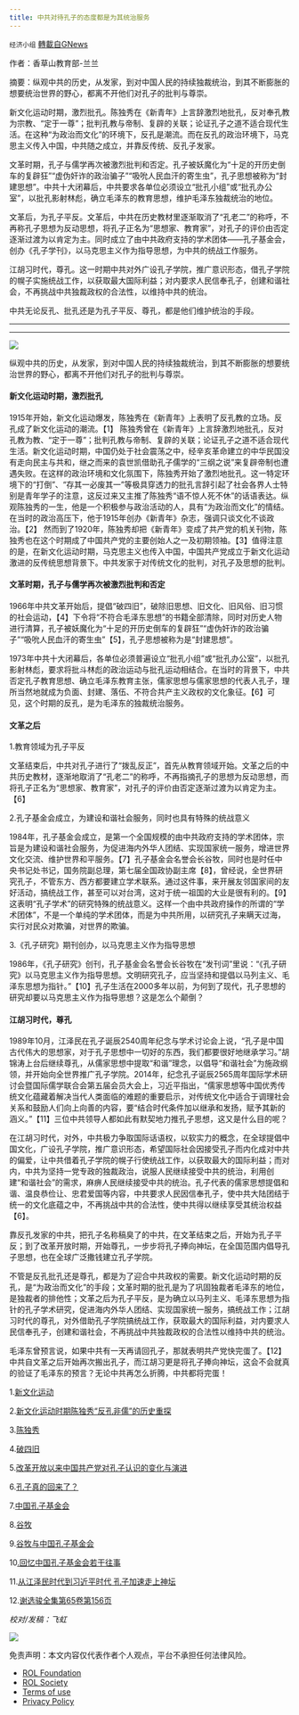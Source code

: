 ```yaml
---
title: 中共对待孔子的态度都是为其统治服务
---
```

`经济小组` [轉載自GNews](https://gnews.org/zh-hans/2406654/)

作者：香草山教育部-兰兰
 
摘要：纵观中共的历史，从发家，到对中国人民的持续独裁统治，到其不断膨胀的想要统治世界的野心，都离不开他们对孔子的批判与尊崇。
 
新文化运动时期，激烈批孔。陈独秀在《新青年》上言辞激烈地批孔，反对奉孔教为宗教、“定于一尊”；批判孔教与帝制、复辟的关联；论证孔子之道不适合现代生活。在这种“为政治而文化”的环境下，反孔是潮流。而在反孔的政治环境下，马克思主义传入中国，中共随之成立，并靠反传统、反孔子发家。
 
文革时期，孔子与儒学再次被激烈批判和否定。孔子被妖魔化为“十足的开历史倒车的复辟狂”“虚伪奸诈的政治骗子”“吸吮人民血汗的寄生虫”，孔子思想被称为“封建思想”。中共十大闭幕后，中共要求各单位必须设立“批孔小组”或“批孔办公室”，以批孔影射林彪，确立毛泽东的教育思想，维护毛泽东独裁统治的地位。
 
文革后，为孔子平反。文革后，中共在历史教材里逐渐取消了“孔老二”的称呼，不再称孔子思想为反动思想，将孔子正名为“思想家、教育家”，对孔子的评价由否定逐渐过渡为以肯定为主。同时成立了由中共政府支持的学术团体——孔子基金会，创办《孔子学刊》，以马克思主义作为指导思想，为中共的统战工作服务。
 
江胡习时代，尊孔。这一时期中共对外广设孔子学院，推广意识形态，借孔子学院的幌子实施统战工作，以获取最大国际利益；对内要求人民信奉孔子，创建和谐社会，不再挑战中共独裁政权的合法性，以维持中共的统治。
 
中共无论反孔、批孔还是为孔子平反、尊孔，都是他们维护统治的手段。
 
* * *
 
* * *
 
![](https://assets.gnews.org/wp-content/uploads/2022/04/d4bdf71aa8ac5f9375dd3300f66e7bf2_w.jpeg)
 
纵观中共的历史，从发家，到对中国人民的持续独裁统治，到其不断膨胀的想要统治世界的野心，都离不开他们对孔子的批判与尊崇。
 
#### 新文化运动时期，激烈批孔
 
1915年开始，新文化运动爆发，陈独秀在《新青年》上表明了反孔教的立场。反孔成了新文化运动的潮流。【1】 陈独秀曾在《新青年》上言辞激烈地批孔，反对孔教为教、“定于一尊”；批判孔教与帝制、复辟的关联；论证孔子之道不适合现代生活。新文化运动时期，中国仍处于社会震荡之中，经辛亥革命建立的中华民国没有走向民主与共和，继之而来的袁世凯借助孔子儒学的“三纲之说”来复辟帝制也遭遇失败。在这样的政治环境和文化氛围下，陈独秀开始了激烈地批孔。这一特定环境下的“打倒”、“存其一必废其一”等极具穿透力的批孔言辞引起了社会各界人士特别是青年学子的注意，这反过来又主推了陈独秀“语不惊人死不休”的话语表达。纵观陈独秀的一生，他是一个积极参与政治活动的人，具有“为政治而文化”的情结。在当时的政治高压下，他于1915年创办《新青年》杂志，强调只谈文化不谈政治。【2】 然而到了1920年，陈独秀却把《新青年》变成了共产党的机关刊物，陈独秀也在这个时期成了中国共产党的主要创始人之一及初期领袖。【3】值得注意的是，在新文化运动时期，马克思主义也传入中国，中国共产党成立于新文化运动激进的反传统思想背景下。中共发家于对传统文化的批判，对孔子及思想的批判。
 
#### 文革时期，孔子与儒学再次被激烈批判和否定
 
1966年中共文革开始后，提倡“破四旧”，破除旧思想、旧文化、旧风俗、旧习惯的社会运动，【4】下令将“不符合毛泽东思想”的书籍全部清除，同时对历史人物进行清算，孔子被妖魔化为“十足的开历史倒车的复辟狂”“虚伪奸诈的政治骗子”“吸吮人民血汗的寄生虫”【5】，孔子思想被称为是“封建思想”。
 
1973年中共十大闭幕后，各单位必须普遍设立“批孔小组”或“批孔办公室”，以批孔影射林彪，要求将批斗林彪的政治运动与批孔运动相结合。在当时的背景下，中共否定孔子教育思想、确立毛泽东教育主张，儒家思想与儒家思想的代表人孔子，理所当然地就成为负面、封建、落伍、不符合共产主义政权的文化象征。【6】可见，这个时期的反孔，是为毛泽东的独裁统治服务。
 
#### 文革之后
 
1.教育领域为孔子平反
 
文革结束后，中共对孔子进行了“拨乱反正”，首先从教育领域开始。文革之后的中共历史教材，逐渐地取消了“孔老二”的称呼，不再指摘孔子的思想为反动思想，而将孔子正名为“思想家、教育家”，对孔子的评价由否定逐渐过渡为以肯定为主。【6】
 
2.孔子基金会成立，为建设和谐社会服务，同时也具有特殊的统战意义
 
1984年，孔子基金会成立，是第一个全国规模的由中共政府支持的学术团体，宗旨是为建设和谐社会服务，为促进海内外华人团结、实现国家统一服务，增进世界文化交流、维护世界和平服务。【7】孔子基金会名誉会长谷牧，同时也是时任中央书记处书记，国务院副总理，第七届全国政协副主席【8】，曾经说，全世界研究孔子，不管东方、西方都要建立学术联系。通过这件事，来开展友邻国家间的友好活动，搞统战工作，甚至可以对台湾，这对于统一祖国的大业是很有利的。【9】这表明“孔子学术”的研究特殊的统战意义。这样一个由中共政府操作的所谓的“学术团体”，不是一个单纯的学术团体，而是为中共所用，以研究孔子来瞒天过海，实行对民众对欺骗，对世界的欺骗。
 
3.《孔子研究》期刊创办，以马克思主义作为指导思想
 
1986年，《孔子研究》创刊，孔子基金会名誉会长谷牧在“发刊词”里说：“《孔子研究》以马克思主义作为指导思想。文明研究孔子，应当坚持和提倡以马列主义、毛泽东思想为指针。”【10】孔子生活在2000多年以前，为何到了现代，孔子思想的研究却要以马克思主义作为指导思想？这是怎么个颠倒？
 
#### 江胡习时代，尊孔
 
1989年10月，江泽民在孔子诞辰2540周年纪念与学术讨论会上说，“孔子是中国古代伟大的思想家，对于孔子思想中一切好的东西，我们都要很好地继承学习。”胡锦涛上台后继续尊孔，从儒家思想中提取“和谐”理念，以倡导“和谐社会”为施政纲领，并开始向全世界推广孔子学院。2014年，纪念孔子诞辰2565周年国际学术研讨会暨国际儒学联合会第五届会员大会上，习近平指出，“儒家思想等中国优秀传统文化蕴藏着解决当代人类面临的难题的重要启示，对传统文化中适合于调理社会关系和鼓励人们向上向善的内容，要“结合时代条件加以继承和发扬，赋予其新的涵义。”【11】三位中共领导人都如此有默契地力推孔子思想，这又是什么目的呢？
 
在江胡习时代，对外，中共极力争取国际话语权，以软实力的概念，在全球提倡中国文化，广设孔子学院，推广意识形态，希望国际社会因接受孔子而内化成对中共的偏爱，让中共借着孔子学院的幌子行使统战工作，以获取最大的国际利益；而对内，中共为坚持一党专政的独裁政治，说服人民继续接受中共的统治，利用创建“和谐社会”的需求，麻痹人民继续接受中共的统治。孔子代表的儒家思想提倡和谐、温良恭俭让、忠君爱国等内容，中共要求人民因信奉孔子，使中共大陆团结于统一的文化底蕴之中，不再挑战中共的合法性，使中共得以继续享受其统治权益【6】。
 
靠反孔发家的中共，把孔子名称稿臭了的中共，在文革结束之后，开始为孔子平反；到了改革开放时期，开始尊孔，一步步将孔子捧向神坛，在全国范围内倡导孔子思想，也在全球广泛撒钱建立孔子学院。
 
不管是反孔批孔还是尊孔，都是为了迎合中共政权的需要。新文化运动时期的反孔，是“为政治而文化”的手段；文革时期的批孔是为了巩固独裁者毛泽东的地位，是独裁者的排他性；文革之后为孔子平反，是为确立以马列主义、毛泽东思想为指针的孔子学术研究，促进海内外华人团结、实现国家统一服务，搞统战工作；江胡习时代的尊孔，对外借助孔子学院搞统战工作，获取最大的国际利益，对内要求人民信奉孔子，创建和谐社会，不再挑战中共独裁政权的合法性以维持中共的统治。
 
毛泽东曾预言说，如果中共有一天再请回孔子，那就表明共产党快完蛋了。【12】中共自文革之后开始再次搬出孔子，而江胡习更是将孔子捧向神坛，这会不会就真的验证了毛泽东的预言？无论中共再怎么折腾，中共都将完蛋！
 
1.[新文化运动](https://zh.wikipedia.org/wiki/新文化运动#cite_note-4)
 
2.[新文化运动时期陈独秀“反孔非儒”的历史重探](https://ishare.ifeng.com/c/s/7mCyp0ZteJV)
 
3.[陈独秀](https://zh.wikipedia.org/wiki/陈独秀)
 
4.[破四旧](https://zh.wikipedia.org/wiki/破四旧)
 
5.[改革开放以来中国共产党对孔子认识的变化与演进](http://www.ccnumpfc.com/index.php/View/2856.html)
 
6.[孔子真的回来了？](https://www.mjib.gov.tw/FileUploads/eBooks/d2476919d3a446a390879f8729051957/Section_file/568bfdf2304e4528bb80509f5a140ddb.pdf)
 
7.[中国孔子基金会](https://baike.baidu.com/item/中国孔子基金会/4840279)
 
8.[谷牧](https://zh.wikipedia.org/wiki/谷牧)
 
9.[谷牧与中国孔子基金会](http://www.chinakongzi.org/zt/thirty/twbd/201409/t20140910_42754.htm)
 
10[.回忆中国孔子基金会若干往事](http://www.chinakongzi.org/zt/thirty/twbd/201409/t20140910_42745.htm)

11.[从江泽民时代到习近平时代 孔子加速走上神坛](https://club.6parkbbs.com/other/index.php?app=forum&amp;act=threadview&amp;tid=13041450)

12.[谢选骏全集第65卷第156页](https://books.google.com.hk/books?id=A1w9EAAAQBAJ&amp;pg=PA156&amp;lpg=PA156&amp;dq=毛泽东预言说，如果共产党有一天再请回孔子，那就表明共产党快完蛋了%E3%80%82++++++++++毛的这一谈话见于其侄子毛远新记录的毛对孔子及其思想的评论%E3%80%82&amp;source=bl&amp;ots=9nSfUYf2v3&amp;sig=ACfU3U29wNaTbsVQ4SBgPjhfyucdPsGhAw&amp;hl=zh-CN&amp;sa=X&amp;redir_esc=y&amp;sourceid=cndr#v=onepage&amp;q=毛泽东预言说，如果共产党有一天再请回孔子，那就表明共产党快完蛋了%E3%80%82%20%20%20%20%20%20%20%20%20%20毛的这一谈话见于其侄子毛远新记录的毛对孔子及其思想的评论%E3%80%82&amp;f=false)
 
*校对/发稿：飞虹*
 
![](https://assets.gnews.org/wp-content/uploads/2022/04/4-18.jpg)

免责声明：本文内容仅代表作者个人观点，平台不承担任何法律风险。
  
- [ROL Foundation](https://rolfoundation.org/)
- [ROL Society](https://rolsociety.org/)
- [Terms of use](https://gnews.org/terms-of-use-3/)
- [Privacy Policy](https://gnews.org/privacy-policy/)

